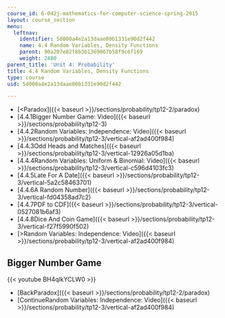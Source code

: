 ```yaml
---
course_id: 6-042j-mathematics-for-computer-science-spring-2015
layout: course_section
menu:
  leftnav:
    identifier: 5d000a4e2a13daae80b1331e90d2f442
    name: 4.4 Random Variables, Density Functions
    parent: 90a207e82f8b3b1369067b58f9c6f169
    weight: 2480
parent_title: 'Unit 4: Probability'
title: 4.4 Random Variables, Density Functions
type: course
uid: 5d000a4e2a13daae80b1331e90d2f442

---
```


*   [<Paradox]({{< baseurl >}}/sections/probability/tp12-2/paradox)
*   [4.4.1Bigger Number Game: Video]({{< baseurl >}}/sections/probability/tp12-3)
*   [4.4.2Random Variables: Independence: Video]({{< baseurl >}}/sections/probability/tp12-3/vertical-af2ad400f984)
*   [4.4.3Odd Heads and Matches]({{< baseurl >}}/sections/probability/tp12-3/vertical-12926a05d1ba)
*   [4.4.4Random Variables: Uniform & Binomial: Video]({{< baseurl >}}/sections/probability/tp12-3/vertical-c596d4103fc3)
*   [4.4.5Late For A Date]({{< baseurl >}}/sections/probability/tp12-3/vertical-5a2c58463701)
*   [4.4.6A Random Number]({{< baseurl >}}/sections/probability/tp12-3/vertical-fd04358ad7c2)
*   [4.4.7PDF to CDF]({{< baseurl >}}/sections/probability/tp12-3/vertical-0527081b6af3)
*   [4.4.8Dice And Coin Game]({{< baseurl >}}/sections/probability/tp12-3/vertical-f27f5990f502)
*   [\>Random Variables: Independence: Video]({{< baseurl >}}/sections/probability/tp12-3/vertical-af2ad400f984)

Bigger Number Game
------------------

{{< youtube BH4qlkYCLW0 >}}

*   [BackParadox]({{< baseurl >}}/sections/probability/tp12-2/paradox)
*   [ContinueRandom Variables: Independence: Video]({{< baseurl >}}/sections/probability/tp12-3/vertical-af2ad400f984)